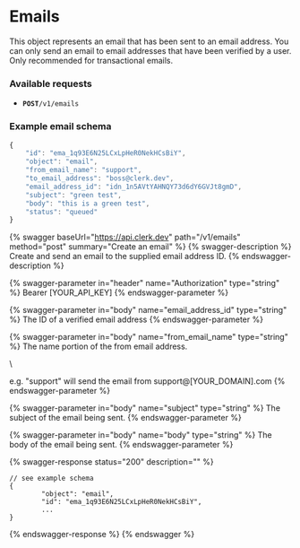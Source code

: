 # Emails

This object represents an email that has been sent to an email address.  You can only send an email to email addresses that have been verified by a user.  Only recommended for transactional emails.

### Available requests

* **`POST`**`/v1/emails`

### Example email schema

```javascript
{
    "id": "ema_1q93E6N25LCxLpHeR0NekHCsBiY",
    "object": "email",
    "from_email_name": "support",
    "to_email_address": "boss@clerk.dev",
    "email_address_id": "idn_1n5AVtYAHNQY73d6dY6GVJt8gmD",
    "subject": "green test",
    "body": "this is a green test",
    "status": "queued"
}
```

{% swagger baseUrl="https://api.clerk.dev" path="/v1/emails" method="post" summary="Create an email" %}
{% swagger-description %}
Create and send an email to the supplied email address ID.
{% endswagger-description %}

{% swagger-parameter in="header" name="Authorization" type="string" %}
Bearer [YOUR_API_KEY]
{% endswagger-parameter %}

{% swagger-parameter in="body" name="email_address_id" type="string" %}
The ID of a verified email address
{% endswagger-parameter %}

{% swagger-parameter in="body" name="from_email_name" type="string" %}
The name portion of the from email address.

\


e.g. "support" will send the email from support@[YOUR_DOMAIN].com
{% endswagger-parameter %}

{% swagger-parameter in="body" name="subject" type="string" %}
The subject of the email being sent.
{% endswagger-parameter %}

{% swagger-parameter in="body" name="body" type="string" %}
The body of the email being sent.
{% endswagger-parameter %}

{% swagger-response status="200" description="" %}
```
// see example schema
{
        "object": "email",
        "id": "ema_1q93E6N25LCxLpHeR0NekHCsBiY",
        ...
}
```
{% endswagger-response %}
{% endswagger %}
